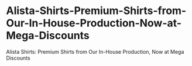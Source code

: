 # Alista-Shirts-Premium-Shirts-from-Our-In-House-Production-Now-at-Mega-Discounts
Alista Shirts: Premium Shirts from Our In-House Production, Now at Mega Discounts
